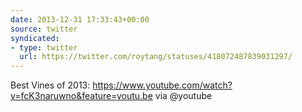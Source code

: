 ```yaml
---
date: 2013-12-31 17:33:43+00:00
source: twitter
syndicated:
- type: twitter
  url: https://twitter.com/roytang/statuses/418072487839031297/
---
```


Best Vines of 2013: https://www.youtube.com/watch?v=fcK3naruwno&feature=youtu.be via @youtube